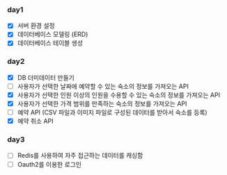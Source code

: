 ### day1
- [x] 서버 환경 설정
- [x] 데이터베이스 모델링 (ERD)
- [x] 데이터베이스 테이블 생성

### day2
- [x] DB 더미데이터 만들기
- [ ] 사용자가 선택한 날짜에 예약할 수 있는 숙소의 정보를 가져오는 API
- [x] 사용자가 선택한 인원 이상의 인원을 수용할 수 있는 숙소의 정보를 가져오는 API
- [x] 사용자가 선택한 가격 범위를 만족하는 숙소의 정보를 가져오는 API
- [ ] 예약 API (CSV 파일과 이미지 파일로 구성된 데이터를 받아서 숙소를 등록)
- [x] 예약 취소 API

### day3
- [ ] Redis를 사용하여 자주 접근하는 데이터를 캐싱함
- [ ] Oauth2를 이용한 로그인
